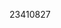 [//]: # (Created by ./bin/manage_files.pl from ./species/Panagrellus_redivivus/PRJNA186477/Panagrellus_redivivus_PRJNA186477.publication.html on Thu Jun 11 13:45:11 2020)
23410827
